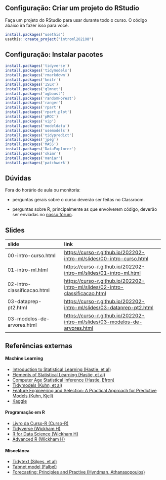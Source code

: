 
<!-- README.md is generated from README.Rmd. Please edit that file -->

## Configuração: Criar um projeto do RStudio

Faça um projeto do RStudio para usar durante todo o curso. O código
abaixo irá fazer isso para você.

``` r
install.packages("usethis")
usethis::create_project("introml202108")
```

## Configuração: Instalar pacotes

``` r
install.packages('tidyverse')
install.packages('tidymodels')
install.packages('rmarkdown')
install.packages('knitr')
install.packages('ISLR')
install.packages('glmnet')
install.packages('xgboost')
install.packages('randomForest')
install.packages('ranger')
install.packages('rpart')
install.packages('rpart.plot')
install.packages('pROC')
install.packages('vip')
install.packages('modeldata')
install.packages('usemodels')
install.packages('tidypredict')
install.packages('jpeg')
install.packages('MASS')
install.packages('DataExplorer')
install.packages('skimr')
install.packages('naniar')
install.packages('patchwork')
```

## Dúvidas

Fora do horário de aula ou monitoria:

  - perguntas gerais sobre o curso deverão ser feitas no Classroom.

  - perguntas sobre R, principalmente as que envolverem código, deverão
    ser enviadas no [nosso fórum](https://discourse.curso-r.com/).

## Slides

| slide                       | link                                                                           |
| :-------------------------- | :----------------------------------------------------------------------------- |
| 00-intro-curso.html         | <https://curso-r.github.io/202202-intro-ml/slides/00-intro-curso.html>         |
| 01-intro-ml.html            | <https://curso-r.github.io/202202-intro-ml/slides/01-intro-ml.html>            |
| 02-intro-classificacao.html | <https://curso-r.github.io/202202-intro-ml/slides/02-intro-classificacao.html> |
| 03-dataprep-pt2.html        | <https://curso-r.github.io/202202-intro-ml/slides/03-dataprep-pt2.html>        |
| 03-modelos-de-arvores.html  | <https://curso-r.github.io/202202-intro-ml/slides/03-modelos-de-arvores.html>  |

## Referências externas

#### Machine Learning

  - [Introduction to Statistical Learning (Hastie, et
    al)](https://web.stanford.edu/~hastie/ISLRv2_website.pdf)
  - [Elements of Statistical Learning (Hastie, et
    al)](https://web.stanford.edu/~hastie/Papers/ESLII.pdf)
  - [Computer Age Statistical Inference (Hastie,
    Efron)](https://web.stanford.edu/~hastie/CASI_files/PDF/casi.pdf)
  - [Tidymodels (Kuhn, et al)](https://www.tidymodels.org/)
  - [Feature Engineering and Selection: A Practical Approach for
    Predictive Models (Kuhn, Kjell)](http://www.feat.engineering/)
  - [Kaggle](https://www.kaggle.com/)

#### Programação em R

  - [Livro da Curso-R (Curso-R)](https://livro.curso-r.com/)
  - [Tidyverse (Wickham H)](https://www.tidyverse.org/)
  - [R for Data Science (Wickham H)](https://r4ds.had.co.nz/)
  - [Advanced R (Wickham H)](https://adv-r.hadley.nz/)

#### Miscelânea

  - [Tidytext (Silges, et al)](https://www.tidytextmining.com/)
  - [Tabnet model (Falbel)](https://mlverse.github.io/tabnet/)
  - [Forecasting: Principles and Practive (Hyndman,
    Athanasopoulos)](https://otexts.com/fpp3/)
